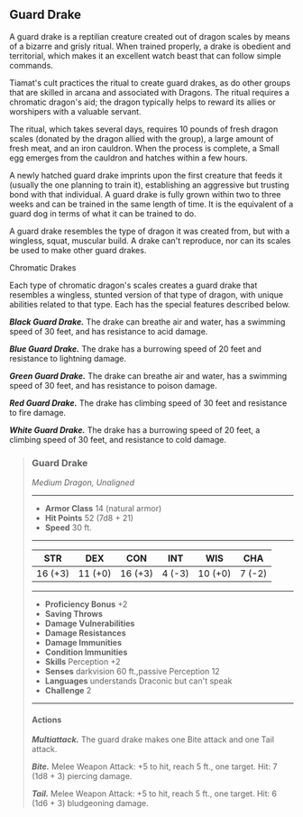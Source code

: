 ## Guard Drake
A guard drake is a reptilian creature created out of dragon scales by means of a bizarre and grisly ritual. When trained properly, a drake is obedient and territorial, which makes it an excellent watch beast that can follow simple commands.

Tiamat's cult practices the ritual to create guard drakes, as do other groups that are skilled in arcana and associated with Dragons. The ritual requires a chromatic dragon's aid; the dragon typically helps to reward its allies or worshipers with a valuable servant.

The ritual, which takes several days, requires 10 pounds of fresh dragon scales (donated by the dragon allied with the group), a large amount of fresh meat, and an iron cauldron. When the process is complete, a Small egg emerges from the cauldron and hatches within a few hours.

A newly hatched guard drake imprints upon the first creature that feeds it (usually the one planning to train it), establishing an aggressive but trusting bond with that individual. A guard drake is fully grown within two to three weeks and can be trained in the same length of time. It is the equivalent of a guard dog in terms of what it can be trained to do.

A guard drake resembles the type of dragon it was created from, but with a wingless, squat, muscular build. A drake can't reproduce, nor can its scales be used to make other guard drakes.

Chromatic Drakes

Each type of chromatic dragon's scales creates a guard drake that resembles a wingless, stunted version of that type of dragon, with unique abilities related to that type. Each has the special features described below.

***Black Guard Drake.*** The drake can breathe air and water, has a swimming speed of 30 feet, and has resistance to acid damage.

***Blue Guard Drake.*** The drake has a burrowing speed of 20 feet and resistance to lightning damage.

***Green Guard Drake.*** The drake can breathe air and water, has a swimming speed of 30 feet, and has resistance to poison damage.

***Red Guard Drake.*** The drake has climbing speed of 30 feet and resistance to fire damage.

***White Guard Drake.*** The drake has a burrowing speed of 20 feet, a climbing speed of 30 feet, and resistance to cold damage.

>### Guard Drake
>*Medium Dragon, Unaligned*
>___
>- **Armor Class** 14 (natural armor)
>- **Hit Points** 52 (7d8 + 21)
>- **Speed** 30 ft.
>___
>|**STR**|**DEX**|**CON**|**INT**|**WIS**|**CHA**|
>|:---:|:---:|:---:|:---:|:---:|:---:|
>|16 (+3)|11 (+0)|16 (+3)|4 (-3)|10 (+0)|7 (-2)|
>
>___
>- **Proficiency Bonus** +2
>- **Saving Throws** 
>- **Damage Vulnerabilities** 
>- **Damage Resistances** 
>- **Damage Immunities** 
>- **Condition Immunities** 
>- **Skills** Perception +2
>- **Senses** darkvision 60 ft.,passive Perception 12
>- **Languages** understands Draconic but can't speak
>- **Challenge** 2
>___
>#### Actions
>***Multiattack.*** The guard drake makes one Bite attack and one Tail attack.
>
>***Bite.*** Melee Weapon Attack: +5 to hit, reach 5 ft., one target. Hit: 7 (1d8 + 3) piercing damage.
>
>***Tail.*** Melee Weapon Attack: +5 to hit, reach 5 ft., one target. Hit: 6 (1d6 + 3) bludgeoning damage.
>
